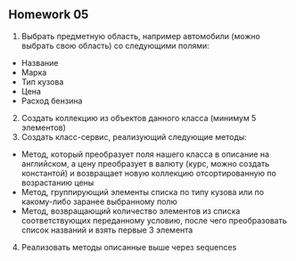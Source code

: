 ## Homework 05
1. Выбрать предметную область, например автомобили (можно выбрать свою область) со следующими полями:
- Название
- Марка
- Тип кузова
- Цена
- Расход бензина
2. Создать коллекцию из объектов данного класса (минимум 5 элементов)
3. Создать класс-сервис, реализующий следующие методы:
- Метод, который преобразует поля нашего класса в описание на английском, а цену преобразует в валюту (курс, можно создать константой) и возвращает новую коллекцию отсортированную по возрастанию цены
- Метод, группирующий элементы списка по типу кузова или по какому-либо заранее выбранному полю
- Метод, возвращающий количество элементов из списка соответствующих переданному условию, после чего преобразовать список названий и взять первые 3 элемента
4. Реализовать методы описанные выше через sequences
